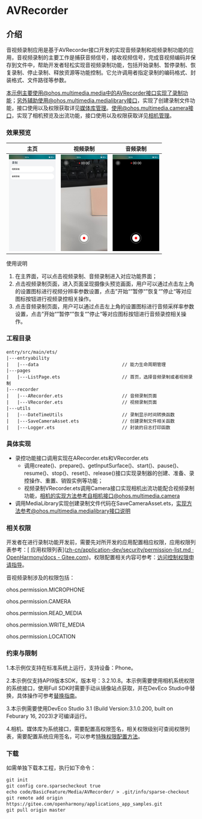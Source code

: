 # AVRecorder

## 介绍

音视频录制应用是基于AVRecorder接口开发的实现音频录制和视频录制功能的应用，音视频录制的主要工作是捕获音频信号，接收视频信号，完成音视频编码并保存到文件中，帮助开发者轻松实现音视频录制功能，包括开始录制、暂停录制、恢复录制、停止录制、释放资源等功能控制。它允许调用者指定录制的编码格式、封装格式、文件路径等参数。

本示例主要使用@ohos.multimedia.media中的AVRecorder接口实现了录制功能；另外辅助使用@ohos.multimedia.medialibrary接口，实现了创建录制文件功能，接口使用以及权限获取详见[媒体库管理](https://gitee.com/openharmony/docs/blob/master/zh-cn/application-dev/reference/apis/js-apis-medialibrary.md)。使用@ohos.multimedia.camera接口，实现了相机预览及出流功能，接口使用以及权限获取详见[相机管理](https://gitee.com/openharmony/docs/blob/master/zh-cn/application-dev/reference/apis/js-apis-camera.md)。

### 效果预览

| 主页                                                         | 视频录制                                                     | 音频录制                                                     |
| ------------------------------------------------------------ | ------------------------------------------------------------ | ------------------------------------------------------------ |
| <img src="screenshots/devices/homePage.jpg" alt="homePage" style="zoom:25%;" /> | <img src="screenshots/devices/videoRecorder.jpg" alt="videoRecorder" style="zoom:25%;" /> | <img src="screenshots/devices/audioRecorder.jpg" alt="audioRecorder" style="zoom:25%;" /> |

使用说明

1. 在主界面，可以点击视频录制、音频录制进入对应功能界面；
2. 点击视频录制页面，进入页面呈现摄像头预览画面，用户可以通过点击左上角的设置图标进行视频分辨率参数设置，点击”开始“”暂停“”恢复“”停止“等对应图标按钮进行视频录控相关操作。
3. 点击音频录制页面，用户可以通过点击左上角的设置图标进行音频采样率参数设置，点击”开始“”暂停“”恢复“”停止“等对应图标按钮进行音频录控相关操作。

### 工程目录

```
entry/src/main/ets/
|---entryability
|   |---data                               // 能力生命周期管理
|---pages
|   |---ListPage.ets                       // 首页，选择音频录制或者视频录制
|---recorder
|   |---ARecorder.ets                      // 音频录制页面
|   |---VRecorder.ets                      // 视频录制页面
|---utils
|   |---DateTimeUtils                      // 录制显示时间转换函数
|   |---SaveCameraAsset.ets                // 创建录制文件相关函数
|   |---Logger.ets                         // 封装的日志打印函数
```

### 具体实现

* 录控功能接口调用实现在ARecorder.ets和VRecorder.ets
  * 调用create()、prepare()、getInputSurface()、start()、pause()、resume()、stop()、reset()、release()接口实现录制器的创建、准备、录控操作、重置、销毁实例等功能；
  * 视频录制VRecorder.ets调用Camera接口实现相机出流功能配合视频录制功能，相机的实现方法参考自相机接口@ohos.multimedia.camera
* 调用MediaLibrary实现创建录制文件代码在SaveCameraAsset.ets，实现方法参考@ohos.multimedia.medialibrary接口说明

### 相关权限

开发者在进行录制功能开发前，需要先对所开发的应用配置相应权限，应用权限列表参考：[ 应用权限列表]([zh-cn/application-dev/security/permission-list.md · OpenHarmony/docs - Gitee.com](https://gitee.com/openharmony/docs/blob/master/zh-cn/application-dev/security/permission-list.md))。权限配置相关内容可参考：[访问控制权限申请指导](https://gitee.com/openharmony/docs/blob/master/zh-cn/application-dev/security/accesstoken-guidelines.md)。

音视频录制涉及的权限包括：

ohos.permission.MICROPHONE

ohos.permission.CAMERA

ohos.permission.READ_MEDIA

ohos.permission.WRITE_MEDIA

ohos.permission.LOCATION

### 约束与限制

1.本示例仅支持在标准系统上运行，支持设备：Phone。

2.本示例仅支持API9版本SDK，版本号：3.2.10.8。本示例需要使用相机系统权限的系统接口，使用Full SDK时需要手动从镜像站点获取，并在DevEco Studio中替换，具体操作可参考[替换指南](https://gitee.com/openharmony/docs/blob/master/zh-cn/application-dev/quick-start/full-sdk-switch-guide.md)。

3.本示例需要使用DevEco Studio 3.1 (Build Version:3.1.0.200, built on Feburary 16, 2023)才可编译运行。

4.相机、媒体库为系统接口，需要配置高权限签名，相关权限级别可查阅权限列表，需要配置系统应用签名，可以参考[特殊权限配置方法](https://gitee.com/link?target=https%3A%2F%2Fdocs.openharmony.cn%2Fpages%2Fv3.2Beta%2Fzh-cn%2Fapplication-dev%2Fsecurity%2Fhapsigntool-overview.md%2F)。

### 下载

如需单独下载本工程，执行如下命令：

```
git init
git config core.sparsecheckout true
echo code/BasicFeature/Media/AVRecorder/ > .git/info/sparse-checkout
git remote add origin https://gitee.com/openharmony/applications_app_samples.git
git pull origin master
```
